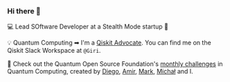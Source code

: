 ### Hi there 👋

💻 Lead SOftware Developer at a Stealth Mode startup 🤫

💡 Quantum Computing ➡ I'm a [Qiskit Advocate](https://qiskit.org/advocates/). You can find me on the Qiskit Slack Workspace at `@Giri`. 

🎉 Check out the Quantum Open Source Foundation's [monthly challenges](https://github.com/qosf/monthly-challenges) in Quantum Computing, created by [Diego](https://github.com/diemilio), [Amir](https://github.com/amirebrahimi), [Mark](https://github.com/MarkCunningham0410), [Michał](https://github.com/mstechly) and I. 
